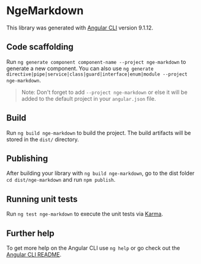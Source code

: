# NgeMarkdown

This library was generated with [Angular CLI](https://github.com/angular/angular-cli) version 9.1.12.

## Code scaffolding

Run `ng generate component component-name --project nge-markdown` to generate a new component. You can also use `ng generate directive|pipe|service|class|guard|interface|enum|module --project nge-markdown`.
> Note: Don't forget to add `--project nge-markdown` or else it will be added to the default project in your `angular.json` file. 

## Build

Run `ng build nge-markdown` to build the project. The build artifacts will be stored in the `dist/` directory.

## Publishing

After building your library with `ng build nge-markdown`, go to the dist folder `cd dist/nge-markdown` and run `npm publish`.

## Running unit tests

Run `ng test nge-markdown` to execute the unit tests via [Karma](https://karma-runner.github.io).

## Further help

To get more help on the Angular CLI use `ng help` or go check out the [Angular CLI README](https://github.com/angular/angular-cli/blob/master/README.md).
